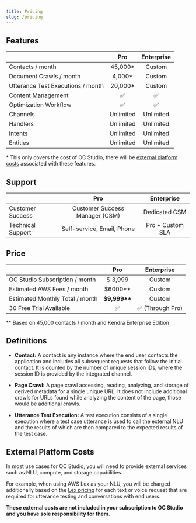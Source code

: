 ```yaml
---
title: Pricing
slug: /pricing
---
```


## Features

|                         |    Pro    | Enterprise |
| :---------------------- | :-------: | :--------: |
| Contacts / month        | 45,000\*  |   Custom   |
| Document Crawls / month |  4,000\*  |   Custom   |
| Utterance Test Executions / month | 20,000\*  |   Custom   |
| Content Management      |    ✅     |     ✅     |
| Optimization Workflow   |    ✅     |     ✅     |
| Channels                | Unlimited | Unlimited  |
| Handlers                | Unlimited | Unlimited  |
| Intents                 | Unlimited | Unlimited  |
| Entities                | Unlimited | Unlimited  |

\* This only covers the cost of OC Studio, there will be [external platform costs](pricing#external-platform-costs) associated with these features.

## Support

|                   |              Pro               |    Enterprise    |
| :---------------- | :----------------------------: | :--------------: |
| Customer Success  | Customer Success Manager (CSM) |  Dedicated CSM   |
| Technical Support |   Self-service, Email, Phone   | Pro + Custom SLA |

## Price

|                                 |      Pro           | Enterprise        |
| :------------------------------ | :----------------: | :---------------: |
| OC Studio Subscription / month  |    $ 3,999         |       Custom      |
| Estimated AWS Fees / month      |  $6000\*\*         |       Custom      |
| Estimated Monthly Total / month | **$9,999\*\***     |       Custom      |
| 30 Free Trial Available         |     ✅              |  ✅  (Through Pro) |

\*\* Based on 45,000 contacts / month and Kendra Enterprise Edition

## Definitions

- **Contact:** A contact is any instance where the end user contacts the application and includes all subsequent requests that follow the initial contact.  It is counted by the number of unique session IDs, where the session ID is provided by the integrated channel.  

- **Page Crawl:** A page crawl accessing, reading, analyzing, and storage of derived metadata for a single unique URL.  It does not include additional crawls for URLs found while analyzing the content of the page, those would be additional crawls.     

- **Utterance Test Execution:** A test execution consists of a single execution where a test case utterance is used to call the external NLU and the results of which are then compared to the expected results of the test case.  

## External Platform Costs

In most use cases for OC Studio, you will need to provide external services such as NLU, compute, and storage capabilities.

For example, when using AWS Lex as your NLU, you will be charged additionally based on the [Lex pricing](https://aws.amazon.com/lex/pricing/) for each text or voice request that are required for utterance testing and conversations with end users.

**These external costs are not included in your subscription to OC Studio and you have sole responsibility for them.**
